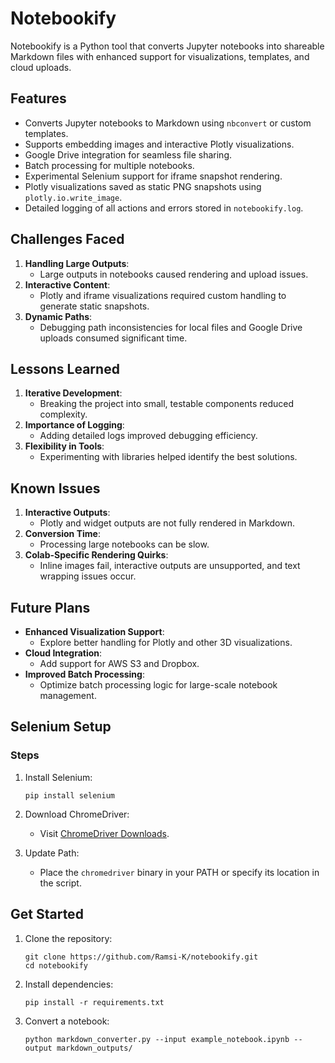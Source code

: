 # Notebookify

Notebookify is a Python tool that converts Jupyter notebooks into shareable Markdown files with enhanced support for visualizations, templates, and cloud uploads.

## Features

- Converts Jupyter notebooks to Markdown using `nbconvert` or custom templates.
- Supports embedding images and interactive Plotly visualizations.
- Google Drive integration for seamless file sharing.
- Batch processing for multiple notebooks.
- Experimental Selenium support for iframe snapshot rendering.
- Plotly visualizations saved as static PNG snapshots using `plotly.io.write_image`.
- Detailed logging of all actions and errors stored in `notebookify.log`.

## Challenges Faced

1. **Handling Large Outputs**:
   - Large outputs in notebooks caused rendering and upload issues.
2. **Interactive Content**:
   - Plotly and iframe visualizations required custom handling to generate static snapshots.
3. **Dynamic Paths**:
   - Debugging path inconsistencies for local files and Google Drive uploads consumed significant time.

## Lessons Learned

1. **Iterative Development**:
   - Breaking the project into small, testable components reduced complexity.
2. **Importance of Logging**:
   - Adding detailed logs improved debugging efficiency.
3. **Flexibility in Tools**:
   - Experimenting with libraries helped identify the best solutions.

## Known Issues

1. **Interactive Outputs**:
   - Plotly and widget outputs are not fully rendered in Markdown.
2. **Conversion Time**:
   - Processing large notebooks can be slow.
3. **Colab-Specific Rendering Quirks**:
   - Inline images fail, interactive outputs are unsupported, and text wrapping issues occur.

## Future Plans

- **Enhanced Visualization Support**:
  - Explore better handling for Plotly and other 3D visualizations.
- **Cloud Integration**:
  - Add support for AWS S3 and Dropbox.
- **Improved Batch Processing**:
  - Optimize batch processing logic for large-scale notebook management.

## Selenium Setup

### Steps

1. Install Selenium:

   ```
   pip install selenium
   ```

2. Download ChromeDriver:
   - Visit [ChromeDriver Downloads](https://chromedriver.chromium.org/downloads).
3. Update Path:
   - Place the `chromedriver` binary in your PATH or specify its location in the script.

## Get Started

1. Clone the repository:

   ```
   git clone https://github.com/Ramsi-K/notebookify.git
   cd notebookify
   ```

2. Install dependencies:

   ```
   pip install -r requirements.txt
   ```

3. Convert a notebook:

   ```
   python markdown_converter.py --input example_notebook.ipynb --output markdown_outputs/
   ```

